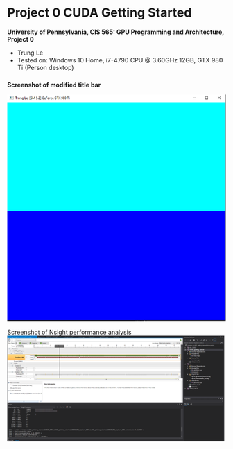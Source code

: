 Project 0 CUDA Getting Started
====================

**University of Pennsylvania, CIS 565: GPU Programming and Architecture, Project 0**

* Trung Le
* Tested on: Windows 10 Home, i7-4790 CPU @ 3.60GHz 12GB, GTX 980 Ti (Person desktop)

### 

**Screenshot of modified title bar**

![](images/titlebar_screenshot.png)

Screenshot of Nsight performance analysis
![](images/analysis_screenshot.png)

